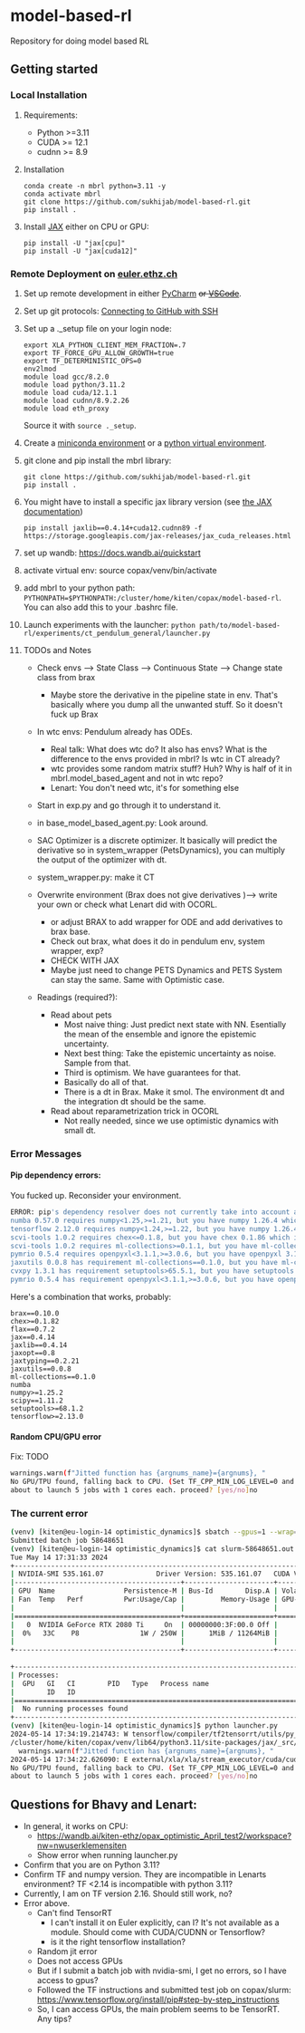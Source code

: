 # model-based-rl
Repository for doing model based RL

## Getting started

### Local Installation

1. Requirements:  
    - Python >=3.11
    - CUDA >= 12.1
    - cudnn >= 8.9

2. Installation
    ```shell
    conda create -n mbrl python=3.11 -y
    conda activate mbrl
    git clone https://github.com/sukhijab/model-based-rl.git
    pip install .
    ```
3. Install [JAX](https://jax.readthedocs.io/en/latest/installation.html) either on CPU or GPU:
    ```shell
    pip install -U "jax[cpu]"
    pip install -U "jax[cuda12]"
    ```

### Remote Deployment on [euler.ethz.ch](https://scicomp.ethz.ch/wiki/Main_Page)

1. Set up remote development in either [PyCharm](https://www.jetbrains.com/help/pycharm/creating-a-remote-server-configuration.html#mapping) ~~or [VSCode](https://code.visualstudio.com/docs/remote/ssh-tutorial)~~.

5. Set up git protocols: [Connecting to GitHub with SSH](https://docs.github.com/en/authentication/connecting-to-github-with-ssh)

2. Set up a ._setup file on your login node:
    ```shell
    export XLA_PYTHON_CLIENT_MEM_FRACTION=.7
    export TF_FORCE_GPU_ALLOW_GROWTH=true
    export TF_DETERMINISTIC_OPS=0
    env2lmod
    module load gcc/8.2.0
    module load python/3.11.2
    module load cuda/12.1.1
    module load cudnn/8.9.2.26
    module load eth_proxy
    ```
    Source it with `source ._setup`.

3. Create a [miniconda environment](https://conda.io/projects/conda/en/latest/user-guide/tasks/manage-environments.html) or a [python virtual environment](https://docs.python.org/3.11/library/venv.html#creating-virtual-environments).

4. git clone and pip install the mbrl library:
    ```shell
    git clone https://github.com/sukhijab/model-based-rl.git
    pip install .
    ```

5. You might have to install a specific jax library version (see [the JAX documentation](https://jax.readthedocs.io/en/latest/installation.html))
    ```shell
    pip install jaxlib==0.4.14+cuda12.cudnn89 -f https://storage.googleapis.com/jax-releases/jax_cuda_releases.html
    ```

5. set up wandb: https://docs.wandb.ai/quickstart

5. activate virtual env: source copax/venv/bin/activate

5. add mbrl to your python path: ```PYTHONPATH=$PYTHONPATH:/cluster/home/kiten/copax/model-based-rl```. You can also add this to your .bashrc file.

6. Launch experiments with the launcher: ```python path/to/model-based-rl/experiments/ct_pendulum_general/launcher.py ```


6. TODOs and Notes
    - Check envs --> State Class --> Continuous State --> Change state class from brax
        - Maybe store the derivative in the pipeline state in env. That's basically where you dump all the unwanted stuff. So it doesn't fuck up Brax
    - In wtc envs: Pendulum already has ODEs.
        - Real talk: What does wtc do? It also has envs? What is the difference to the envs provided in mbrl? Is wtc in CT already? 
        - wtc provides some random matrix stuff? Huh? Why is half of it in mbrl.model_based_agent and not in wtc repo?
        - Lenart: You don't need wtc, it's for something else
    - Start in exp.py and go through it to understand it.
    - in base_model_based_agent.py: Look around.
    - SAC Optimizer is a discrete optimizer. It basically will predict the derivative so in system_wrapper (PetsDynamics), you can multiply the output of the optimizer with dt.
    - system_wrapper.py: make it CT
    - Overwrite environment (Brax does not give derivatives )--> write your own or check what Lenart did with OCORL.
        - or adjust BRAX to add wrapper for ODE and add derivatives to brax base.
        - Check out brax, what does it do in pendulum env, system wrapper, exp?
        - CHECK WITH JAX
        - Maybe just need to change PETS Dynamics and PETS System can stay the same. Same with Optimistic case.

    - Readings (required?):
        - Read about pets
            - Most naive thing: Just predict next state with NN. Esentially the mean of the ensemble and ignore the epistemic uncertainty. 
            - Next best thing: Take the epistemic uncertainty as noise. Sample from that.
            - Third is optimism. We have guarantees for that. 
            - Basically do all of that.
            - There is a dt in Brax. Make it smol. The environment dt and the integration dt should be the same.
        - Read about reparametrization trick in OCORL
            - Not really needed, since we use optimistic dynamics with small dt.


### Error Messages

#### Pip dependency errors:
You fucked up. Reconsider your environment.
```bash
ERROR: pip's dependency resolver does not currently take into account all the packages that are installed. This behaviour is the source of the following dependency conflicts.
numba 0.57.0 requires numpy<1.25,>=1.21, but you have numpy 1.26.4 which is incompatible.
tensorflow 2.12.0 requires numpy<1.24,>=1.22, but you have numpy 1.26.4 which is incompatible.
scvi-tools 1.0.2 requires chex<=0.1.8, but you have chex 0.1.86 which is incompatible.
scvi-tools 1.0.2 requires ml-collections>=0.1.1, but you have ml-collections 0.1.0 which is incompatible.
pymrio 0.5.4 requires openpyxl<3.1.1,>=3.0.6, but you have openpyxl 3.1.2 which is incompatible.
jaxutils 0.0.8 has requirement ml-collections==0.1.0, but you have ml-collections 0.1.1.
cvxpy 1.3.1 has requirement setuptools>65.5.1, but you have setuptools 65.5.0.
pymrio 0.5.4 has requirement openpyxl<3.1.1,>=3.0.6, but you have openpyxl 3.1.2.
```
Here's a combination that works, probably:
 
    brax==0.10.0
    chex>=0.1.82
    flax==0.7.2
    jax==0.4.14
    jaxlib==0.4.14
    jaxopt==0.8
    jaxtyping==0.2.21
    jaxutils==0.0.8
    ml-collections==0.1.0
    numba
    numpy>=1.25.2
    scipy==1.11.2
    setuptools>=68.1.2
    tensorflow>=2.13.0

#### Random CPU/GPU error
Fix: TODO
```bash
warnings.warn(f"Jitted function has {argnums_name}={argnums}, "
No GPU/TPU found, falling back to CPU. (Set TF_CPP_MIN_LOG_LEVEL=0 and rerun for more info.)
about to launch 5 jobs with 1 cores each. proceed? [yes/no]no
```

### The current error
```bash
(venv) [kiten@eu-login-14 optimistic_dynamics]$ sbatch --gpus=1 --wrap="nvidia-smi"
Submitted batch job 58648651
(venv) [kiten@eu-login-14 optimistic_dynamics]$ cat slurm-58648651.out 
Tue May 14 17:31:33 2024       
+---------------------------------------------------------------------------------------+
| NVIDIA-SMI 535.161.07             Driver Version: 535.161.07   CUDA Version: 12.2     |
|-----------------------------------------+----------------------+----------------------+
| GPU  Name                 Persistence-M | Bus-Id        Disp.A | Volatile Uncorr. ECC |
| Fan  Temp   Perf          Pwr:Usage/Cap |         Memory-Usage | GPU-Util  Compute M. |
|                                         |                      |               MIG M. |
|=========================================+======================+======================|
|   0  NVIDIA GeForce RTX 2080 Ti     On  | 00000000:3F:00.0 Off |                  N/A |
|  0%   33C    P8               1W / 250W |      1MiB / 11264MiB |      0%      Default |
|                                         |                      |                  N/A |
+-----------------------------------------+----------------------+----------------------+
                                                                                         
+---------------------------------------------------------------------------------------+
| Processes:                                                                            |
|  GPU   GI   CI        PID   Type   Process name                            GPU Memory |
|        ID   ID                                                             Usage      |
|=======================================================================================|
|  No running processes found                                                           |
+---------------------------------------------------------------------------------------+
(venv) [kiten@eu-login-14 optimistic_dynamics]$ python launcher.py 
2024-05-14 17:34:19.214743: W tensorflow/compiler/tf2tensorrt/utils/py_utils.cc:38] TF-TRT Warning: Could not find TensorRT
/cluster/home/kiten/copax/venv/lib64/python3.11/site-packages/jax/_src/api_util.py:172: SyntaxWarning: Jitted function has static_argnums=(3, 4), but only accepts 4 positional arguments. This warning will be replaced by an error after 2022-08-20 at the earliest.
  warnings.warn(f"Jitted function has {argnums_name}={argnums}, "
2024-05-14 17:34:22.626090: E external/xla/xla/stream_executor/cuda/cuda_driver.cc:268] failed call to cuInit: CUDA_ERROR_NO_DEVICE: no CUDA-capable device is detected
No GPU/TPU found, falling back to CPU. (Set TF_CPP_MIN_LOG_LEVEL=0 and rerun for more info.)
about to launch 5 jobs with 1 cores each. proceed? [yes/no]no
```

Questions for Bhavy and Lenart:
- 
- In general, it works on CPU: 
    - https://wandb.ai/kiten-ethz/opax_optimistic_April_test2/workspace?nw=nwuserklemensiten
    - Show error when running launcher.py
- Confirm that you are on Python 3.11?
- Confirm TF and numpy version. They are incompatible in Lenarts environment? TF <2.14 is incompatible with python 3.11?
- Currently, I am on TF version 2.16. Should still work, no?
- Error above.
    - Can't find TensorRT
        - I can't install it on Euler explicitly, can I? It's not available as a module. Should come with CUDA/CUDNN or Tensorflow?
        - is it the right tensorflow installation?
    - Random jit error
    - Does not access GPUs
    - But if I submit a batch job with nvidia-smi, I get no errors, so I have access to gpus?
    - Followed the TF instructions and submitted test job on copax/slurm: https://www.tensorflow.org/install/pip#step-by-step_instructions
    - So, I can access GPUs, the main problem seems to be TensorRT. Any tips?
